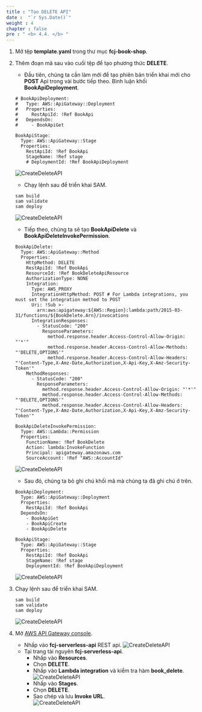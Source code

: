 ```yaml
---
title : "Tạo DELETE API"
date :  "`r Sys.Date()`" 
weight : 4
chapter : false
pre : " <b> 4.4. </b> "
---
```

1. Mở tệp **template.yaml** trong thư mục **fcj-book-shop**.

2. Thêm đoạn mã sau vào cuối tệp để tạo phương thức **DELETE**.
    - Đầu tiên, chúng ta cần làm mới để tạo phiên bản triển khai mới cho **POST** Api trong vài bước tiếp theo. Bình luận khối **BookApiDeployment**.
    ```
    # BookApiDeployment:
    #   Type: AWS::ApiGateway::Deployment
    #   Properties:
    #     RestApiId: !Ref BookApi
    #   DependsOn:
    #     - BookApiGet

    BookApiStage:
      Type: AWS::ApiGateway::Stage
      Properties:
        RestApiId: !Ref BookApi
        StageName: !Ref stage
        # DeploymentId: !Ref BookApiDeployment
    ```
    ![CreateDeleteAPI](/images/temp/1/72.png?&width=90pc)
    - Chạy lệnh sau để triển khai SAM.
    ```
    sam build
    sam validate
    sam deploy
    ```
    ![CreateDeleteAPI](/images/temp/1/73.png?&width=90pc)
    - Tiếp theo, chúng ta sẽ tạo **BookApiDelete** và **BookApiDeleteInvokePermission**.
    ```
    BookApiDelete:
      Type: AWS::ApiGateway::Method
      Properties:
        HttpMethod: DELETE
        RestApiId: !Ref BookApi
        ResourceId: !Ref BookDeleteApiResource
        AuthorizationType: NONE
        Integration:
          Type: AWS_PROXY
          IntegrationHttpMethod: POST # For Lambda integrations, you must set the integration method to POST
          Uri: !Sub >-
            arn:aws:apigateway:${AWS::Region}:lambda:path/2015-03-31/functions/${BookDelete.Arn}/invocations
          IntegrationResponses:
            - StatusCode: "200"
              ResponseParameters:
                method.response.header.Access-Control-Allow-Origin: "'*'"
                method.response.header.Access-Control-Allow-Methods: "'DELETE,OPTIONS'"
                method.response.header.Access-Control-Allow-Headers: "'Content-Type,X-Amz-Date,Authorization,X-Api-Key,X-Amz-Security-Token'"
        MethodResponses:
          - StatusCode: "200"
            ResponseParameters:
              method.response.header.Access-Control-Allow-Origin: "'*'"
              method.response.header.Access-Control-Allow-Methods: "'DELETE,OPTIONS'"
              method.response.header.Access-Control-Allow-Headers: "'Content-Type,X-Amz-Date,Authorization,X-Api-Key,X-Amz-Security-Token'"

    BookApiDeleteInvokePermission:
      Type: AWS::Lambda::Permission
      Properties:
        FunctionName: !Ref BookDelete
        Action: lambda:InvokeFunction
        Principal: apigateway.amazonaws.com
        SourceAccount: !Ref "AWS::AccountId"
    ```
    ![CreateDeleteAPI](/images/temp/1/79.png?&width=90pc)
    - Sau đó, chúng ta bỏ ghi chú khối mã mà chúng ta đã ghi chú ở trên.
    ```
    BookApiDeployment:
      Type: AWS::ApiGateway::Deployment
      Properties:
        RestApiId: !Ref BookApi
      DependsOn:
        - BookApiGet
        - BookApiCreate
        - BookApiDelete

    BookApiStage:
      Type: AWS::ApiGateway::Stage
      Properties:
        RestApiId: !Ref BookApi
        StageName: !Ref stage
        DeploymentId: !Ref BookApiDeployment
    ```
    ![CreateDeleteAPI](/images/temp/1/80.png?&width=90pc)

3. Chạy lệnh sau để triển khai SAM.
    ```
    sam build
    sam validate
    sam deploy
    ```
    ![CreateDeleteAPI](/images/temp/1/81.png?&width=90pc)

4. Mở [AWS API Gateway console](https://us-east-1.console.aws.amazon.com/apigateway/home?region=us-east-1).
    - Nhấp vào **fcj-serverless-api** REST api.
    ![CreateDeleteAPI](/images/temp/1/64.png?width=90pc)
    - Tại trang tài nguyên **fcj-serverless-api**.
      - Nhấp vào **Resources**.
      - Chọn **DELETE**.
      - Nhấp vào **Lambda integration** và kiểm tra hàm **book_delete**.     
      ![CreateDeleteAPI](/images/temp/1/82.png?&width=90pc)
      - Nhấp vào **Stages**.
      - Chọn **DELETE**.
      - Sao chép và lưu **Invoke URL**.     
      ![CreateDeleteAPI](/images/temp/1/83.png?&width=90pc)

